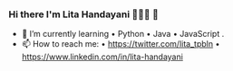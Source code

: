 ### Hi there I'm Lita Handayani 🌻🌻🌻 👋

<!--
**litahandayani/litahandayani** is a ✨ _special_ ✨ repository because its `README.md` (this file) appears on your GitHub profile.
-->

- 🌱 I’m currently learning 
  •	Python 
  •	Java 
  •	JavaScript
.
- 📫 How to reach me: 
  •	https://twitter.com/lita_tpbln
  •	https://www.linkedin.com/in/lita-handayani


